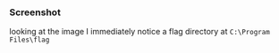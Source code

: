 ### Screenshot

looking at the image I immediately notice a flag directory at `C:\Program Files\flag`